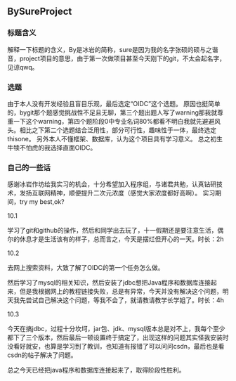 ## BySureProject

### 标题含义
 解释一下标题的含义，By是冰岩的简称，sure是因为我的名字张硕的硕与之谐音，project项目的意思，由于第一次做项目甚至今天刚下的git，不太会起名字，见谅qwq。

 ### 选题
 由于本人没有开发经验且盲目乐观，最后选定“OIDC”这个选题。
 原因也挺简单的，bygit那个题感觉挑战性不足且无聊，第三个题出题人写了warning那我就尊重一下这个warning，第四个题阶段0中专业名词80%都看不明白我就先避避风头。相比之下第二个选题结合泛用性，部分可行性，趣味性于一体，最终选定thisone。
 另外本人不懂框架、数据库，认为这个项目具有学习意义。
 总之初生牛犊不怕虎的我选择直面OIDC。

 ### 自己的一些话
 感谢冰岩作坊给我实习的机会，十分希望加入程序组，与诸君共勉，认真钻研技术，发扬互联网精神，顺便提升二次元浓度（感觉大家浓度都好高啊）。
 实习期间，try my best,ok?



10.1

学习了git和github的操作，然后和同学出去玩了，十一假期还是要注意生活，偶尔的休息才是生活该有的样子，总而言之，今天是摆烂但开心的一天。时长：2h



10.2

去网上搜索资料，大致了解了OIDC的第一个任务怎么做。

然后学习了mysql的相关知识，然后安装了jdbc想把Java程序和数据库连接起来，但是我根据网上的教程链接失败，总是有异常，今天并没有解决这个问题，明天我先尝试自己解决这个问题，等我不会了，就请教请教学长学姐了。时长：4h

10.3

今天在搞jdbc，过程十分坎坷，jar包、jdk、mysql版本总是对不上，我每个至少都下了三个版本，然后最后一顿设置终于搞定了，出现这样的问题其实怪我安装时没看好就安，也算是学习到了教训，也知道有报错了可以问问csdn，最后也是看csdn的帖子解决了问题。

总之今天已经把java程序和数据库连接起来了，取得阶段性胜利。








